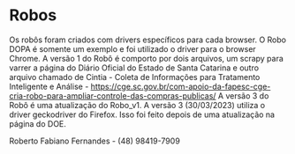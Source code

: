 # Robos
Os robôs foram criados com drivers específicos para cada browser.
O Robo DOPA é somente um exemplo e foi utilizado o driver para o browser Chrome.
A versão 1 do Robô é comporto por dois arquivos, um scrapy para varrer a página do Diário Oficial do Estado de Santa Catarina e outro arquivo chamado de 
Cintia - Coleta de Informações para Tratamento Inteligente e Análise - https://cge.sc.gov.br/com-apoio-da-fapesc-cge-cria-robo-para-ampliar-controle-das-compras-publicas/
A versão 3 do Robô é uma atualização do Robo_v1. A versão 3 (30/03/2023) utiliza o driver geckodriver do Firefox. Isso foi feito depois de uma atualização na página do DOE.

Roberto Fabiano Fernandes - (48) 98419-7909
